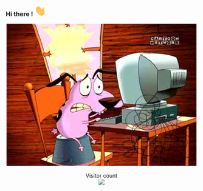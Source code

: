 ### Hi there ! <img src="https://raw.githubusercontent.com/ABSphreak/ABSphreak/master/gifs/Hi.gif" width="30px">



<p align="center">
  <img src = "https://github.com/imshivamdwivedi/imshivamdwivedi/blob/master/courage.gif"/>
</p>  

<p align="center"> 
  Visitor count<br>
  <img src="https://profile-counter.glitch.me/imshivamdwivedi/count.svg" />
</p>






  

